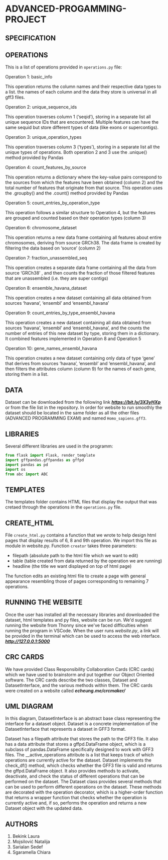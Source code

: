 # ADVANCED-PROGAMMING-PROJECT
 
###

## SPECIFICATION

## OPERATIONS
This is a list of operations provided in ```operations.py``` file:


Operation 1: basic_info

This operation returns the column names and their respective data types to a list. the names of each column and the data they store is universal in all gff3 files.

Operation 2: unique_sequence_ids

This operation traverses column 1 (‘seqid’), storing in a separate list all unique sequence IDs that are encountered. Multiple features can have the same sequid but store different types of data (like exons or supercontigs).

Operation 3: unique_operation_types

This operation traverses column 3 (‘types’), storing in a separate list all the unique types of operations. Both operation 2 and 3 use the .unique() method provided by Pandas

Operation 4:  count_features_by_source

This operation returns a dictionary where the key-value pairs correspond to the sources from which the features have been obtained (column 2) and the total number of features that originate from that source. This operation uses the .groupby() and the .count() method provided by Pandas

Operation 5: count_entries_by_operation_type

This operation follows a similar structure to Operation 4, but the features are grouped and counted based on their operation types (column 3)

Operation 6: chromosome_dataset

This operation returns a new data frame containing all features about entire chromosomes, deriving from source GRCh38. The data frame is created by filtering the data based on ‘source’ (column 2)

Operation 7: fraction_unassembled_seq

This operation creates a separate data frame containing all the data from source ‘GRCh38’ , and then counts the fraction of those filtered features that are unassembled (i.e. they are super contigs)

Operation 8: ensemble_havana_dataset

This operation creates a new dataset containing all data obtained from sources ‘havana’, ‘ensembl’ and ‘ensembl_havana’

Operation 9: count_entries_by_type_ensembl_havana

This operation creates a new dataset containing all data obtained from sources ‘havana’, ‘ensembl’ and ‘ensembl_havana’, and the counts the number of entries of this new dataset by type, storing them in a dictionary. It combined features implemented in Operation 8 and Operation 5

Operation 10: gene_names_ensembl_havana

This operation creates a new dataset containing only data of type ‘gene’ that derives from sources ‘havana’, ‘ensembl’ and ‘ensembl_havana’, and then filters the attributes column (column 9) for the names of each gene, storing them in a list.

## DATA
Dataset can be downloaded from the following link ***https://bit.ly/3X3yHXp*** or from the file list in the repository. In order for website to run smoothly the dataset should be located in the same folder as all the other files (ADVANCED PROGRAMMING EXAM) and named ```Homo_sapiens.gff3```. 

## LIBRARIES
Several different libraries are used in the programm:
```python
from flask import Flask, render_template
import gffpandas.gffpandas as gffpd
import pandas as pd
import os
from abc import ABC
```
## TEMPLATES
The templates folder contains HTML files that display the output that was cretaed through the operations in the ```operations.py``` file.

## CREATE_HTML
File ```create_html.py``` contains a function that we wrote to help design html pages that display results of 6, 8 and 9th operation. We import this file as module in website.py. Function ```creator``` takes three parameters:
 - filepath (absolute path to the html file which we want to edit)
 - table (table created from data returned by the operation we are running)
 - headline (the title we want displayed on top of html page)

The function edits an existing html file to create a page with general appearance resembling those of pages corresponding to remaining 7 operations. 

## RUNNING THE WEBSITE
Once the user has installed all the necessary libraries and downloaded the dataset, html templates and py files, website can be run. We'd suggest running the website from Thonny since we've faced difficulties when running the program in VSCode. When the user runs *website.py*, a link will be provided in the terminal which can be used to access the web interface.
***http://127.0.0.1:5000***

## CRC CARDS
We have provided Class Responsibility Collaboration Cards (CRC cards) which we have used to brainstorm and put together our Object Oriented software. The CRC cards describe the two classes, Dataset and DatasetInterface, and the various methods within them. The CRC cards were created on a website called ***echeung.me/crcmaker/***

## UML DIAGRAM
In this diagram, DatasetInterface is an abstract base class representing the interface for a dataset object. Dataset is a concrete implementation of the DatasetInterface that represents a dataset in GFF3 format.

Dataset has a filepath attribute that stores the path to the GFF3 file. It also has a data attribute that stores a gffpd.DataFrame object, which is a subclass of pandas.DataFrame specifically designed to work with GFF3 files. The __active_operations attribute is a list that keeps track of which operations are currently active for the dataset. Dataset implements the check_df() method, which checks whether the GFF3 file is valid and returns the gffpd.DataFrame object. It also provides methods to activate, deactivate, and check the status of different operations that can be performed on the dataset. The Dataset class provides several methods that can be used to perform different operations on the dataset. These methods are decorated with the operation decorator, which is a higher-order function that returns a wrapper function that checks whether the operation is currently active and, if so, performs the operation and returns a new Dataset object with the updated data.
## AUTHORS
1. Bekink Laura
2. Mojsilović Natalija
3. Sarialan Sedef
4. Sgaramella Chiara
